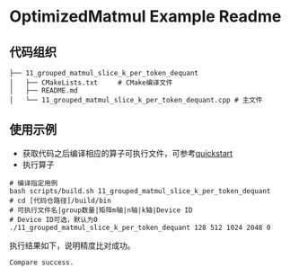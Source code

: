 # OptimizedMatmul Example Readme
## 代码组织
```
├── 11_grouped_matmul_slice_k_per_token_dequant
│   ├── CMakeLists.txt     # CMake编译文件
│   ├── README.md
│   └── 11_grouped_matmul_slice_k_per_token_dequant.cpp # 主文件
```
## 使用示例
- 获取代码之后编译相应的算子可执行文件，可参考[quickstart](../../docs/quickstart.md#算子编译)
- 执行算子
```
# 编译指定用例
bash scripts/build.sh 11_grouped_matmul_slice_k_per_token_dequant
# cd [代码仓路径]/build/bin
# 可执行文件名|group数量|矩阵m轴|n轴|k轴|Device ID
# Device ID可选，默认为0
./11_grouped_matmul_slice_k_per_token_dequant 128 512 1024 2048 0
```
执行结果如下，说明精度比对成功。
```
Compare success.
```